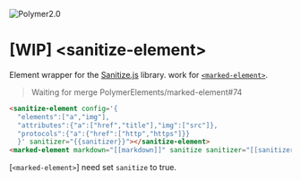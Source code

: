 ![Polymer2.0](https://img.shields.io/badge/Polymer-2.0-blue.svg)

# [WIP] &lt;sanitize-element&gt;

Element wrapper for the [Sanitize.js](https://github.com/gbirke/Sanitize.js) library.
work for [`<marked-element>`](https://github.com/polymerelements/marked-element).

> Waiting for merge PolymerElements/marked-element#74

``` html
<sanitize-element config='{
  "elements":["a","img"],
  "attributes":{"a":["href","title"],"img":["src"]},
  "protocols":{"a":{"href":["http","https"]}}
  }' sanitizer="{{sanitizer}}"></sanitize-element>
<marked-element markdown="[[markdown]]" sanitize sanitizer="[[sanitizer]]">
```

[`<marked-element>`] need set `sanitize` to true.
